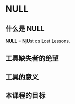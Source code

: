 # NULL

## 什么是 NULL

**NULL** = **N**j**U**st cs **L**ost **L**essons.


## 工具缺失者的绝望


## 工具的意义


## 本课程的目标


